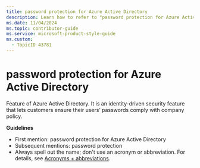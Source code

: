 ```yaml
---
title: password protection for Azure Active Directory
description: Learn how to refer to "password protection for Azure Active Directory" in your content.
ms.date: 11/04/2024
ms.topic: contributor-guide
ms.service: microsoft-product-style-guide
ms.custom:
  - TopicID 43781
---
```



# password protection for Azure Active Directory

Feature of Azure Active Directory. It is an identity-driven security feature that lets customers ensure their users’ passwords comply with company policy.

**Guidelines**

- First mention: password protection for Azure Active Directory
- Subsequent mentions: password protection
- Always spell out the name; don't use an acronym or abbreviation. For details, see [Acronyms + abbreviations](~\acronyms-and-abbreviations.md).

